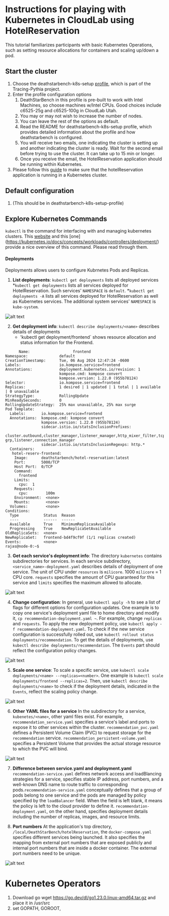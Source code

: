 # Instructions for playing with Kubernetes in CloudLab using HotelReservation

This tutorial familiarizes participants with basic Kubernetes Operations, such as setting resource allocations for containers and scaling up/down a pod.  

## Start  the cluster 

1. Choose the deathstarbench-k8s-setup [profile](https://www.cloudlab.us/p/Tracing-Pythia/hotelreserv-k8s-setup), which is part of the Tracing-Pythia project.
2. Enter the profile configuration options
     1. DeathStarBench in this profile is pre-built to work with Intel Machines, so choose machines w/Intel CPUs.  Good choices include c6525-25g and c6525-100g in CloudLab Utah.  
     2. You may or may not wish to increase the number of nodes.
     3. You can leave the rest of the options as default.
     4. Read the README for deathstarbench-k8s-setup profile, which provides detailed information about the profile and how deathstarbench is configured.
     5. You will receive two emails, one indicating the cluster is setting up and another indicating the cluster is ready. Wait for the second email before trying to use the cluster. It can take up to 15 min or longer. 
     6.  Once you receive the email, the HotelReservation application should be running within Kubernetes.
3. Please follow this [guide](https://github.com/docc-lab/dsb_k8s) to make sure that the hotelReservation application is running in a Kubernetes cluster. 

## Default configuration
1. (This should be in deathstarbench-k8s-setup-profile)

## Explore Kubernetes Commands

`kubectl` is the command for interfacing with and managing kubernetes clusters.  This [website](https://spacelift.io/blog/kubernetes-cheat-sheet) and this [one] (https://kubernetes.io/docs/concepts/workloads/controllers/deployment/) provide a nice overview of this command.  Please read through them.  

#### Deployments
Deployments allows users to configure Kubrnetes Pods and Replicas.  
1. **List deployments**: `kubectl get deployments` lists all deployed services
   *`kubectl get deployments` lists all services deployed for HotelReservation. Such services' `NAMESPACE` is `default`.
   *`kubectl get deployments -A` lists all services deployed for HotelReservation as well as Kubernetes services. The additional system services' `NAMESPACE` is `kube-system`.

![alt text](./screenshots/1_list_all.png)

2. **Get deployment info**: `kubectl describe deployments/<name>` describes details of deployments
   * 'kubectl get deployment/frontend` shows resource allocation and status information for the Frontend.
```
      Name:                   frontend
Namespace:              default
CreationTimestamp:      Tue, 06 Aug 2024 12:47:24 -0600
Labels:                 io.kompose.service=frontend
Annotations:            deployment.kubernetes.io/revision: 1
                        kompose.cmd: kompose convert
                        kompose.version: 1.22.0 (955b78124)
Selector:               io.kompose.service=frontend
Replicas:               1 desired | 1 updated | 1 total | 1 available | 0 unavailable
StrategyType:           RollingUpdate
MinReadySeconds:        0
RollingUpdateStrategy:  25% max unavailable, 25% max surge
Pod Template:
  Labels:       io.kompose.service=frontend
  Annotations:  kompose.cmd: kompose convert
                kompose.version: 1.22.0 (955b78124)
                sidecar.istio.io/statsInclusionPrefixes:
                  cluster.outbound,cluster_manager,listener_manager,http_mixer_filter,tcp_mixer_filter,server,cluster.xds-grp,listener,connection_manager
                sidecar.istio.io/statsInclusionRegexps: http.*
  Containers:
   hotel-reserv-frontend:
    Image:      deathstarbench/hotel-reservation:latest
    Port:       5000/TCP
    Host Port:  0/TCP
    Command:
      frontend
    Limits:
      cpu:  1
    Requests:
      cpu:        100m
    Environment:  <none>
    Mounts:       <none>
  Volumes:        <none>
Conditions:
  Type           Status  Reason
  ----           ------  ------
  Available      True    MinimumReplicasAvailable
  Progressing    True    NewReplicaSetAvailable
OldReplicaSets:  <none>
NewReplicaSet:   frontend-bd4f9cf9f (1/1 replicas created)
Events:          <none>
rajas@node-0:~$
```

3. **Get each service's deployment info**: The directory `kubernetes`
   contains subdirectories for services. In each service subdirectory,
    `<service_name>-deployment.yaml` describes details of deployment
    of one service. The unit of CPU under `resources` is `milicore`.
    1000 `milicore` = 1 CPU core. `requests` specifies the amount of
    CPU guaranteed for this service and `limits` specifies the maximum
    allowed to allocate. 

![alt text](./screenshots/3_recommendation_deployment.png)

4. **Change configuration**: In general, use `kubectl apply -h` to see
   a list of flags for different options for configuration updates. One
   example is to copy one service's deployment yaml file to home
   directory and modify it, `cp recommendation-deployment.yaml ~`. For
   example, change `replicas` and `requests`. To apply the new
   deployment policy, use `kubectl apply -f recommendation-deployment.yaml`. To check if the new service
   configuration is successfully rolled out, use `kubectl rollout status deployments/recommendation`. To get the details of
   deployments, use `kubectl describe deployments/recommendation`. The
   `Events` part should reflect the
   configuration policy changes.  

![alt text](./screenshots/4_change_configuration.png)

5. **Scale one service**: To scale a specific service, use `kubectl scale deployments/<name> --replicas=<number>`. One example is `kubectl scale deployments/frontend --replicas=2`. Then, use `kubectl describe deployments/<name>` to check if the deployment details, indicated in the `Events`, reflect the scaling policy change. 

![alt text](./screenshots/5_scale.png)

6. **Other YAML files for a service** In the subdirectory for a
   service, `kubenetes/<name>`, other yaml files exist. For example, `recommendation_service.yaml` specifies a service's
   label and ports to expose it to other services within the cluster.
   `recommendation_pvc.yaml` defines a Persistent Volume Claim (PVC)
   to request storage for the `recommendation` service.
   `recommendation_persistent-volume.yaml` specifies a Persistent
   Volume that provides the actual storage resource to which the PVC
   will bind.

![alt text](./screenshots/6_yaml_files.png)

7. **Difference between service.yaml and deployment.yaml** `recommendation-service.yaml` defines network access and loadBlancing strategies for a service, specifies stable IP address, port numbers, and a well-known DNS name to route traffic to corresponding pods.`recommendation-service.yaml` conceptually defines that a group of pods belong to one service and the pods are managed by policy specified by the `loadBalancer` field. When the field is left blank, it means the policy is left to the cloud provider to define it. `recommendation-deployment.yaml`, on the other hand, specifies deployment details including the number of replicas, images, and resource limits. 

8. **Port numbers** At the application's top directory,
   `/local/DeathStarBench/hotelReservation`, the `docker-compose.yaml`
   specifies different services being launched. It also specifies the
   mapping from external port numbers that are exposed publicly and
   internal port numbers that are inside a docker container. The
   external port numbers need to be unique.

![alt text](./screenshots/8_port_numbers.png)

# Kubernetes Operators 

1. Download go wget https://go.dev/dl/go1.23.0.linux-amd64.tar.gz and place it in /usr/src 
2. set GOPATH, GOROOT, 
